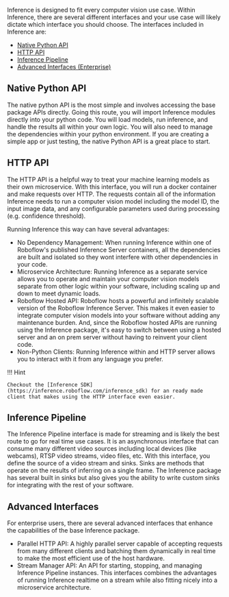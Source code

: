 Inference is designed to fit every computer vision use case. Within Inference, there are several different interfaces and your use case will likely dictate which interface you should choose. The interfaces included in Inference are:

- [Native Python API](#native-python-api)
- [HTTP API](#http-api)
- [Inference Pipeline](#inference-pipeline)
- [Advanced Interfaces (Enterprise)](#advanced-interfaces)

## Native Python API

The native python API is the most simple and involves accessing the base package APIs directly. Going this route, you will import Inference modules directly into your python code. You will load models, run inference, and handle the results all within your own logic. You will also need to manage the dependencies within your python environment. If you are creating a simple app or just testing, the native Python API is a great place to start.

## HTTP API

The HTTP API is a helpful way to treat your machine learning models as their own microservice. With this interface, you will run a docker container and make requests over HTTP. The requests contain all of the information Inference needs to run a computer vision model including the model ID, the input image data, and any configurable parameters used during processing (e.g. confidence threshold).

Running Inference this way can have several advantages:

- No Dependency Management: When running Inference within one of Roboflow's published Inference Server containers, all the dependencies are built and isolated so they wont interfere with other dependencies in your code.
- Microservice Architecture: Running Inference as a separate service allows you to operate and maintain your computer vision models separate from other logic within your software, including scaling up and down to meet dynamic loads.
- Roboflow Hosted API: Roboflow hosts a powerful and infinitely scalable version of the Roboflow Inference Server. This makes it even easier to integrate computer vision models into your software without adding any maintenance burden. And, since the Roboflow hosted APIs are running using the Inference package, it's easy to switch between using a hosted server and an on prem server without having to reinvent your client code.
- Non-Python Clients: Running Inference within and HTTP server allows you to interact with it from any language you prefer.

!!! Hint

    Checkout the [Inference SDK](https://inference.roboflow.com/inference_sdk) for an ready made client that makes using the HTTP interface even easier.

## Inference Pipeline

The Inference Pipeline interface is made for streaming and is likely the best route to go for real time use cases. It is an asynchronous interface that can consume many different video sources including local devices (like webcams), RTSP video streams, video files, etc. With this interface, you define the source of a video stream and sinks. Sinks are methods that operate on the results of inferring on a single frame. The Inference package has several built in sinks but also gives you the ability to write custom sinks for integrating with the rest of your software.

## Advanced Interfaces

For enterprise users, there are several advanced interfaces that enhance the capabilities of the base Inference package.

- Parallel HTTP API: A highly parallel server capable of accepting requests from many different clients and batching them dynamically in real time to make the most efficient use of the host hardware.
- Stream Manager API: An API for starting, stopping, and managing Inference Pipeline instances. This interfaces combines the advantages of running Inference realtime on a stream while also fitting nicely into a microservice architecture.
